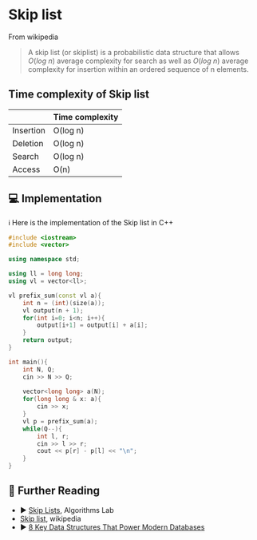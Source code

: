 # Skip list

From wikipedia

> A skip list (or skiplist) is a probabilistic data structure that allows $O(log\ n)$
average complexity for search as well as $O(log\ n)$ average complexity for insertion 
within an ordered sequence of n elements.

## Time complexity of Skip list

|            | Time complexity         |
|------------|-------------------------|
| Insertion  | O(log n)                |
| Deletion   | O(log n)                |
| Search     | O(log n)                |
| Access     | O(n)                    |

## 💻 Implementation

ℹ️ Here is the implementation of the Skip list in C++

```cpp
#include <iostream>
#include <vector>

using namespace std; 

using ll = long long;
using vl = vector<ll>;

vl prefix_sum(const vl a){
    int n = (int)(size(a));
    vl output(n + 1);
    for(int i=0; i<n; i++){
        output[i+1] = output[i] + a[i];
    }
    return output;
}

int main(){
    int N, Q;
    cin >> N >> Q;
    
    vector<long long> a(N);
    for(long long & x: a){
        cin >> x;
    }
    vl p = prefix_sum(a);
    while(Q--){
        int l, r;
        cin >> l >> r;
        cout << p[r] - p[l] << "\n";
    }
}
```

## 🔗 Further Reading

* ▶️ [Skip Lists](https://www.youtube.com/watch?v=NDGpsfwAaqo&ab_channel=AlgorithmsLab), Algorithms Lab
* [Skip list](https://en.wikipedia.org/wiki/Skip_list), wikipedia
* ▶️ [8 Key Data Structures That Power Modern Databases](https://www.youtube.com/watch?v=W_v05d_2RTo&ab_channel=ByteByteGo)


